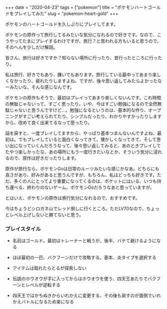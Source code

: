 +++
date = "2020-04-23"
tags = ["pokemon"]
title = "ポケモンハートゴールドをプレイしてみた"
slug = "pokemon-heart-gold"
+++

ポケモンのハートゴールドを久しぶりにプレイしてます。

ポケモンの原作って旅行してるみたいな気分になれるので好きです。なので、こうやってたまにプレイするわけですが、旅行？と思われる方もいると思うので、そのへんを少しだけ解説。

皆さん、旅行は好きですか？知らない場所に行ったり、昔行ったところに行ったり。

私は旅行、好きでもあり、嫌いでもあります。旅行している最中ってあまり楽しくなかったり、疲れたりしますよね。ですが、後々思い返してみたらよかったなーみたいな、そんな感じなんです。

ポケモンの原作もそうで、最初はプレイってあまり楽しくないんです。これ時間の無駄じゃないって、すごく思ったり。いや、今はすごい勉強になるので全然無駄じゃないと思うんですけど...。勉強になるというのは、基本的な作り、オープニングがすごい考えられてたり、シンプルだったり、わかりやすかったりしますから、改めて良く出来てるなって思ったり。

話を戻すと、一度プレイしてますから、やっぱり基本つまんないんですよね、最初は。でもプレイしていると面白くなってきて、懐かしくなってきて、そして思い出になっていくんだろうなって、後々思い返してみると、あのときプレイしてたやつ楽しかったな、あの場所にもう一度行きたいなとか、そういう気分に浸れるので、原作は好きだったりします。

原作が旅行なら、ポケモンGoは日常のルーツみたいな感じかなあ。どちらにも良さがあり、好みがあると思うんですが、もちろん、私はどっちも好きです。ただ、多くの人にとってより重要になってくるのは、ポケットにはいる、いつも持ち運べる、終わりのないゲーム、ポケモンGoだろうなあと思っていますが。

とはいえ、ポケモンの原作は旅行気分になれるので、おすすめです。

今はちょうどシロガネ山でレッド倒しに行くところ。ただLV70なので、ちょっとレベル上げしないと勝てないと思う。

### プレイスタイル

- 名前はゴールド。最初はトレーナーと戦うが、後半、バテて避けるようになる

- ほぼ最初の一匹、バクフーンだけで攻略する。基本、炎タイプを選択する

- アイテムは取れたらとるが探索しない

- 伝説のホウオウが手に入ってからはホウオウを使う、四天王あたりでバクフーンとレベルが逆転する

- 四天王ではかちぬきからいれかえに変更する、その後も戻すのが面倒でいれかえバトルになるため楽になる

